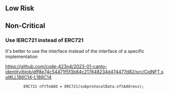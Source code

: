 ## Low Risk

### 

## Non-Critical

### Use IERC721 instead of ERC721

It's better to use the interface instead of the interface of a specific implementation

https://github.com/code-423n4/2023-01-canto-identity/blob/dff8e74c54471f5f3b84c217848234d474477d82/src/CidNFT.sol#LL186C14-L186C14

```
        ERC721 nftToAdd = ERC721(subprotocolData.nftAddress);
```
